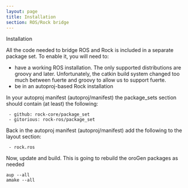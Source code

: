 ```yaml
---
layout: page
title: Installation
section: ROS/Rock bridge
---
```

<div class="content2">
<div class="content2-pagetitle">Installation</div>
<div class="content2-container line-box">
<div class="content2-container-1col">



<p>All the code needed to bridge ROS and Rock is included in a separate package
set. To enable it, you will need to:</p>

<ul>
  <li>have a working ROS installation. The only supported distributions are
groovy and later. Unfortunately, the catkin build system changed too much
between fuerte and groovy to allow us to support fuerte.</li>
  <li>be in an autoproj-based Rock installation</li>
</ul>

<p>In your autoproj manifest (autoproj/manifest) the package_sets section should
contain (at least) the following: </p>

<pre><code> - github: rock-core/package_set
 - gitorious: rock-ros/package_set
</code></pre>

<p>Back in the autoproj manifest (autoproj/manifest) add the following to the
layout section: </p>

<pre><code> - rock.ros
</code></pre>

<p>Now, update and build. This is going to rebuild the oroGen packages as needed</p>

<pre><code>aup --all
amake --all
</code></pre>



</div>
</div>
</div>
